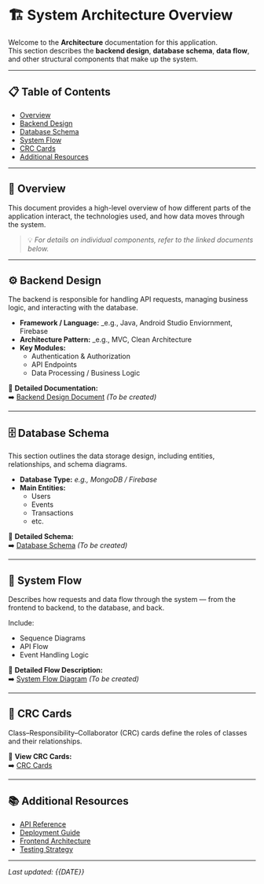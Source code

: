 # 🏗️ System Architecture Overview

Welcome to the **Architecture** documentation for this application.  
This section describes the **backend design**, **database schema**, **data flow**, and other structural components that make up the system.

---

## 📋 Table of Contents
- [Overview](#overview)
- [Backend Design](#backend-design)
- [Database Schema](#database-schema)
- [System Flow](#system-flow)
- [CRC Cards](#crc-cards)
- [Additional Resources](#additional-resources)

---

## 🧩 Overview

This document provides a high-level overview of how different parts of the application interact, the technologies used, and how data moves through the system.

> 💡 *For details on individual components, refer to the linked documents below.*

---

## ⚙️ Backend Design

The backend is responsible for handling API requests, managing business logic, and interacting with the database.

- **Framework / Language:** _e.g., Java, Android Studio Enviornment, Firebase 
- **Architecture Pattern:** _e.g., MVC, Clean Architecture
- **Key Modules:**
  - Authentication & Authorization
  - API Endpoints
  - Data Processing / Business Logic

📄 **Detailed Documentation:**  
➡️ [Backend Design Document](./Backend_Design.md) *(To be created)*

---

<!-- Need to check and edit this entire page-->
## 🗄️ Database Schema

This section outlines the data storage design, including entities, relationships, and schema diagrams.

- **Database Type:** _e.g., MongoDB / Firebase_
- **Main Entities:**
  - Users
  - Events
  - Transactions
  - etc.

📄 **Detailed Schema:**  
➡️ [Database Schema](./Database_Schema.md) *(To be created)*

---

## 🔄 System Flow

Describes how requests and data flow through the system — from the frontend to backend, to the database, and back.

Include:
- Sequence Diagrams
- API Flow
- Event Handling Logic

📄 **Detailed Flow Description:**  
➡️ [System Flow Diagram](./System_Flow.md) *(To be created)*

---

## 🧱 CRC Cards

Class–Responsibility–Collaborator (CRC) cards define the roles of classes and their relationships.

📄 **View CRC Cards:**  
➡️ [CRC Cards](./crc.md)

---

## 📚 Additional Resources

- [API Reference](./API_Reference.md)
- [Deployment Guide](./Deployment.md)
- [Frontend Architecture](../Frontend/Architecture.md)
- [Testing Strategy](./Testing_Strategy.md)

---

_Last updated: {{DATE}}_
